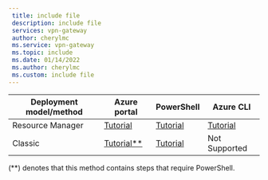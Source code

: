 ```yaml
---
 title: include file
 description: include file
 services: vpn-gateway
 author: cherylmc
 ms.service: vpn-gateway
 ms.topic: include
 ms.date: 01/14/2022
 ms.author: cherylmc
 ms.custom: include file
---
```

| **Deployment model/method** | **Azure portal** | **PowerShell** | **Azure CLI** |
| --- | --- | --- | --- |
| Resource Manager |[Tutorial](../articles/vpn-gateway/tutorial-site-to-site-portal.md) |[Tutorial](../articles/vpn-gateway/vpn-gateway-create-site-to-site-rm-powershell.md) | [Tutorial](../articles/vpn-gateway/vpn-gateway-howto-site-to-site-resource-manager-cli.md) |
| Classic |[Tutorial**](../articles/vpn-gateway/vpn-gateway-howto-site-to-site-classic-portal.md) |[Tutorial](../articles/vpn-gateway/vpn-gateway-multi-site.md) | Not Supported |

(**) denotes that this method contains steps that require PowerShell.
